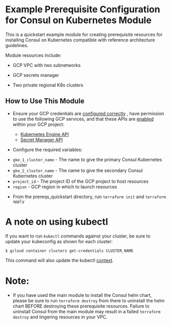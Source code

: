 # Example Prerequisite Configuration for Consul on Kubernetes Module

This is a quickstart example module for creating prerequisite resources for installing Consul on Kubernetes
compatible with reference architecture guidelines.

Module resources include:

- GCP VPC with two subnetworks

- GCP secrets manager

- Two private regional K8s clusters


## How to Use This Module
- Ensure your GCP credentials are [configured
  correctly](https://registry.terraform.io/providers/hashicorp/google/latest/docs/guides/provider_reference#authentication)
  , have permission to use the following GCP services, and that these APIs are [enabled](https://cloud.google.com/endpoints/docs/openapi/enable-api)
   within your GCP project:
    - [Kubernetes Engine API](https://cloud.google.com/kubernetes-engine/docs/reference/rest)
    - [Secret Manager API](https://cloud.google.com/secret-manager/docs/reference/rest)


- Configure the required variables:

* `gke_1_cluster_name` - The name to give the primary Consul Kubernetes cluster
* `gke_2_cluster_name` - The name to give the secondary Consul Kubernetes cluster
* `project_id` - The project ID of the GCP project to host resources
* `region` - GCP region in which to launch resources


- From the prereqs_quickstart directory, run `terraform init` and `terraform apply`

# A note on using kubectl

If you want to run `kubectl` commands against your cluster, be sure to update
your kubeconfig as shown for each cluster:

```shell
$ gcloud container clusters get-credentials CLUSTER_NAME
```

This command will also update the kubectl
[context](https://kubernetes.io/docs/concepts/configuration/organize-cluster-access-kubeconfig/#context).

# Note:

- If you have used the main module to install the Consul helm chart, please be sure to run `terraform destroy` from there to uninstall the helm chart BEFORE destroying these prerequisite resources. Failure to uninstall Consul from the main module may result in a failed `terraform destroy` and lingering resources in your VPC.

